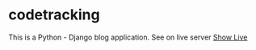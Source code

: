 # codetracking
This is a Python - Django blog application.
See on live server <a href="http://codetracking.herokuapp.com/"> Show Live </a>
